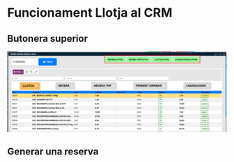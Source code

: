 # Funcionament Llotja al CRM

## Butonera superior

![top_buttons_image]

<SqlViewer file="puignau\CRM\llotja_crm\vPers_Gestio_Articles_Reserva_Actius.sql"/>

## Generar una reserva

<SqlViewer file="puignau\CRM\llotja_crm/pPers_Gestio_Articles_Reserva_IU.sql"/>

[top_buttons_image]: /puignau\CRM\llotja_crm/top_buttons_image.png
